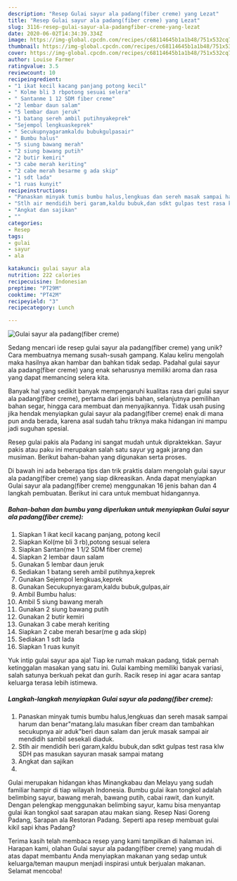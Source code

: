 ```yaml
---
description: "Resep Gulai sayur ala padang(fiber creme) yang Lezat"
title: "Resep Gulai sayur ala padang(fiber creme) yang Lezat"
slug: 3116-resep-gulai-sayur-ala-padangfiber-creme-yang-lezat
date: 2020-06-02T14:34:39.334Z
image: https://img-global.cpcdn.com/recipes/c68114645b1a1b48/751x532cq70/gulai-sayur-ala-padangfiber-creme-foto-resep-utama.jpg
thumbnail: https://img-global.cpcdn.com/recipes/c68114645b1a1b48/751x532cq70/gulai-sayur-ala-padangfiber-creme-foto-resep-utama.jpg
cover: https://img-global.cpcdn.com/recipes/c68114645b1a1b48/751x532cq70/gulai-sayur-ala-padangfiber-creme-foto-resep-utama.jpg
author: Louise Farmer
ratingvalue: 3.5
reviewcount: 10
recipeingredient:
- "1 ikat kecil kacang panjang potong kecil"
- " Kolme bli 3 rbpotong sesuai selera"
- " Santanme 1 12 SDM fiber creme"
- "2 lembar daun salam"
- "5 lembar daun jeruk"
- "1 batang sereh ambil putihnyakeprek"
- "Sejempol lengkuaskeprek"
- " Secukupnyagaramkaldu bubukgulpasair"
- " Bumbu halus"
- "5 siung bawang merah"
- "2 siung bawang putih"
- "2 butir kemiri"
- "3 cabe merah keriting"
- "2 cabe merah besarme g ada skip"
- "1 sdt lada"
- "1 ruas kunyit"
recipeinstructions:
- "Panaskan minyak tumis bumbu halus,lengkuas dan sereh masak sampai harum dan benar&#34;matang.lalu masukan fiber cream dan tambahkan secukupnya air aduk&#34;beri daun salam dan jeruk masak sampai air mendidih sambil sesekali diaduk."
- "Stlh air mendidih beri garam,kaldu bubuk,dan sdkt gulpas test rasa klw SDH pas masukan sayuran masak sampai matang"
- "Angkat dan sajikan"
- ""
categories:
- Resep
tags:
- gulai
- sayur
- ala

katakunci: gulai sayur ala 
nutrition: 222 calories
recipecuisine: Indonesian
preptime: "PT29M"
cooktime: "PT42M"
recipeyield: "3"
recipecategory: Lunch

---
```



![Gulai sayur ala padang(fiber creme)](https://img-global.cpcdn.com/recipes/c68114645b1a1b48/751x532cq70/gulai-sayur-ala-padangfiber-creme-foto-resep-utama.jpg)

Sedang mencari ide resep gulai sayur ala padang(fiber creme) yang unik? Cara membuatnya memang susah-susah gampang. Kalau keliru mengolah maka hasilnya akan hambar dan bahkan tidak sedap. Padahal gulai sayur ala padang(fiber creme) yang enak seharusnya memiliki aroma dan rasa yang dapat memancing selera kita.

Banyak hal yang sedikit banyak mempengaruhi kualitas rasa dari gulai sayur ala padang(fiber creme), pertama dari jenis bahan, selanjutnya pemilihan bahan segar, hingga cara membuat dan menyajikannya. Tidak usah pusing jika hendak menyiapkan gulai sayur ala padang(fiber creme) enak di mana pun anda berada, karena asal sudah tahu triknya maka hidangan ini mampu jadi suguhan spesial.

Resep gulai pakis ala Padang ini sangat mudah untuk dipraktekkan. Sayur pakis atau paku ini merupakan salah satu sayur yg agak jarang dan musiman. Berikut bahan-bahan yang digunakan serta proses.


Di bawah ini ada beberapa tips dan trik praktis dalam mengolah gulai sayur ala padang(fiber creme) yang siap dikreasikan. Anda dapat menyiapkan Gulai sayur ala padang(fiber creme) menggunakan 16 jenis bahan dan 4 langkah pembuatan. Berikut ini cara untuk membuat hidangannya.

<!--inarticleads1-->

##### Bahan-bahan dan bumbu yang diperlukan untuk menyiapkan Gulai sayur ala padang(fiber creme):

1. Siapkan 1 ikat kecil kacang panjang, potong kecil
1. Siapkan  Kol(me bli 3 rb),potong sesuai selera
1. Siapkan  Santan(me 1 1/2 SDM fiber creme)
1. Siapkan 2 lembar daun salam
1. Gunakan 5 lembar daun jeruk
1. Sediakan 1 batang sereh ambil putihnya,keprek
1. Gunakan Sejempol lengkuas,keprek
1. Gunakan  Secukupnya:garam,kaldu bubuk,gulpas,air
1. Ambil  Bumbu halus:
1. Ambil 5 siung bawang merah
1. Gunakan 2 siung bawang putih
1. Gunakan 2 butir kemiri
1. Gunakan 3 cabe merah keriting
1. Siapkan 2 cabe merah besar(me g ada skip)
1. Sediakan 1 sdt lada
1. Siapkan 1 ruas kunyit


Yuk intip gulai sayur apa aja! Tiap ke rumah makan padang, tidak pernah ketinggalan masakan yang satu ini. Gulai kambing memiliki banyak variasi, salah satunya berkuah pekat dan gurih. Racik resep ini agar acara santap keluarga terasa lebih istimewa. 

<!--inarticleads2-->

##### Langkah-langkah menyiapkan Gulai sayur ala padang(fiber creme):

1. Panaskan minyak tumis bumbu halus,lengkuas dan sereh masak sampai harum dan benar&#34;matang.lalu masukan fiber cream dan tambahkan secukupnya air aduk&#34;beri daun salam dan jeruk masak sampai air mendidih sambil sesekali diaduk.
1. Stlh air mendidih beri garam,kaldu bubuk,dan sdkt gulpas test rasa klw SDH pas masukan sayuran masak sampai matang
1. Angkat dan sajikan
1. 


Gulai merupakan hidangan khas Minangkabau dan Melayu yang sudah familiar hampir di tiap wilayah Indonesia. Bumbu gulai ikan tongkol adalah belimbing sayur, bawang merah, bawang putih, cabai rawit, dan kunyit. Dengan pelengkap menggunakan belimbing sayur, kamu bisa menyantap gulai ikan tongkol saat sarapan atau makan siang. Resep Nasi Goreng Padang, Sarapan ala Restoran Padang. Seperti apa resep membuat gulai kikil sapi khas Padang? 

Terima kasih telah membaca resep yang kami tampilkan di halaman ini. Harapan kami, olahan Gulai sayur ala padang(fiber creme) yang mudah di atas dapat membantu Anda menyiapkan makanan yang sedap untuk keluarga/teman maupun menjadi inspirasi untuk berjualan makanan. Selamat mencoba!
